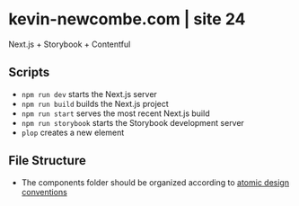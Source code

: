 # kevin-newcombe.com | site 24
Next.js + Storybook + Contentful

## Scripts
* `npm run dev` starts the Next.js server
* `npm run build` builds the Next.js project
* `npm run start` serves the most recent Next.js build
* `npm run storybook` starts the Storybook development server
* `plop` creates a new element

## File Structure
* The components folder should be organized according to [atomic design conventions](https://bradfrost.com/blog/post/atomic-design-and-storybook/)
